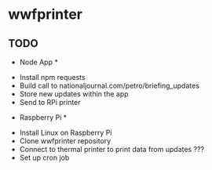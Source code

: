 # wwfprinter

## TODO

* Node App * 
- Install npm requests
- Build call to nationaljournal.com/petro/briefing_updates
- Store new updates within the app
- Send to RPi printer

* Raspberry Pi *
- Install Linux on Raspberry Pi
- Clone wwfprinter repository
- Connect to thermal printer to print data from updates ???
- Set up cron job
